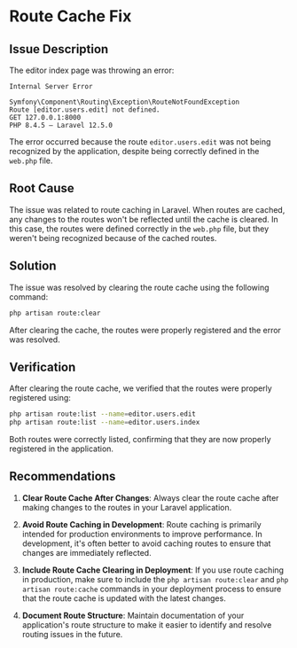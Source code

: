 # Route Cache Fix

## Issue Description

The editor index page was throwing an error:

```
Internal Server Error

Symfony\Component\Routing\Exception\RouteNotFoundException
Route [editor.users.edit] not defined.
GET 127.0.0.1:8000
PHP 8.4.5 — Laravel 12.5.0
```

The error occurred because the route `editor.users.edit` was not being recognized by the application, despite being correctly defined in the `web.php` file.

## Root Cause

The issue was related to route caching in Laravel. When routes are cached, any changes to the routes won't be reflected until the cache is cleared. In this case, the routes were defined correctly in the `web.php` file, but they weren't being recognized because of the cached routes.

## Solution

The issue was resolved by clearing the route cache using the following command:

```bash
php artisan route:clear
```

After clearing the cache, the routes were properly registered and the error was resolved.

## Verification

After clearing the route cache, we verified that the routes were properly registered using:

```bash
php artisan route:list --name=editor.users.edit
php artisan route:list --name=editor.users.index
```

Both routes were correctly listed, confirming that they are now properly registered in the application.

## Recommendations

1. **Clear Route Cache After Changes**: Always clear the route cache after making changes to the routes in your Laravel application.

2. **Avoid Route Caching in Development**: Route caching is primarily intended for production environments to improve performance. In development, it's often better to avoid caching routes to ensure that changes are immediately reflected.

3. **Include Route Cache Clearing in Deployment**: If you use route caching in production, make sure to include the `php artisan route:clear` and `php artisan route:cache` commands in your deployment process to ensure that the route cache is updated with the latest changes.

4. **Document Route Structure**: Maintain documentation of your application's route structure to make it easier to identify and resolve routing issues in the future.
